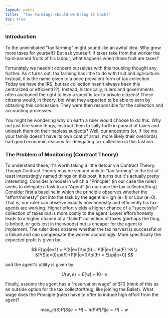 ```yaml
---
layout: posts
title:  "Tax Farming: should we bring it back?"
toc: true
---
```

### Introduction
To the unininitiated "tax farming" might sound like an awful idea. Why grow more taxes for yourself? But ask yourself: if taxes take from the worker the hard-earned fruits of his labour, what happens when those fruit are taxes?

Fortunately we needn't concern ourselves with this troubling thought any further. As it turns out, tax farming has little to do with fruit and agriculture. Instead, it is the name given to a once prevalent form of tax collection. Today we have the IRS, but tax collection hasn't always been this centralized or efficient(??). Instead, historically, rulers and governments often auctioned the right to levy a specific tax to private citizens! These citizens would, in theory, bid what they expected to be able to earn by obtaining this concession. They were then responsible for the collection and accounting processes. 

You might be wondering why on earth a ruler would choose to do this. Why not just hire some thugs, instruct them to sally forth in pursuit of taxes and unleash them on their hapless subjects? Well, our ancestors (or, if like me your family doesn't have its own coat of arms, more likely their overlords) had good economic reasons for delegating tax collection in this fashion. 

### The Problem of Monitoring (Contract Theory)
To understand these, it's worth taking a little detour via Contract Theory. Though Contract Theory may be second only to "tax farming" in the list of least interestingly named things on this post, it turns out it's actually pretty interesting. Consider a model in which a "Princple" (in our case the ruler) seeks to delegate a task to an "Agent" (in our case the tax collector/thug). Consider first a baseline in which the principle observes whether the "effort/honesty" put into the task by the agent is High (e=1) or Low (e=0). That is, our ruler can observe exactly how honestly and efficiently his tax agents are working. Higher effort yields a higher chance of a "successful" collection of taxes but is more costly to the agent. Lower effort/honesty leads to a higher chance of a "failed" collection of taxes (perhaps the thug is bribed, or gets lost in the woods) but is cheaper for the agent to implement. The ruler does observe whether the tax harvest is successful or a failure and can compensate the worker accordingly. More specifically the expected profit is given by:

$$ E[\pi|e=1] = P(S|e=1)\pi(S) + P(F|e=1)\pi(F) >& \\
&P(S|e=0)\pi(F)+P(F|e=0)\pi(F) = E[\pi|e=0] $$

and the agent's utility is given by:

$$ U(w,e) = E[w] + 10\cdot e $$

Finally, assume the agent has a "reservation wage" of \$10 (think of this as an outside option for the tax collector/thug, like joining the Ballet). What wage does the Principle (ruler) have to offer to induce high effort from the agent? 

$$ \max_{w} \pi(S)P(S\|e=H) + \pi(F)P(F\|e=H) - w $$


<object data="/assets/pdfs/TaxFarmingEssay.pdf" width="1000" height="1000" type='application/pdf'/></object>

